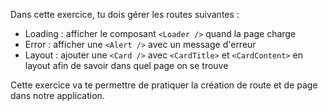 Dans cette exercice, tu dois gérer les routes suivantes :

- Loading : afficher le composant `<Loader />` quand la page charge
- Error : afficher une `<Alert />` avec un message d'erreur
- Layout : ajouter une `<Card />` avec `<CardTitle>` et `<CardContent>` en layout afin de savoir dans quel page on se trouve

Cette exercice va te permettre de pratiquer la création de route et de page dans notre application.
